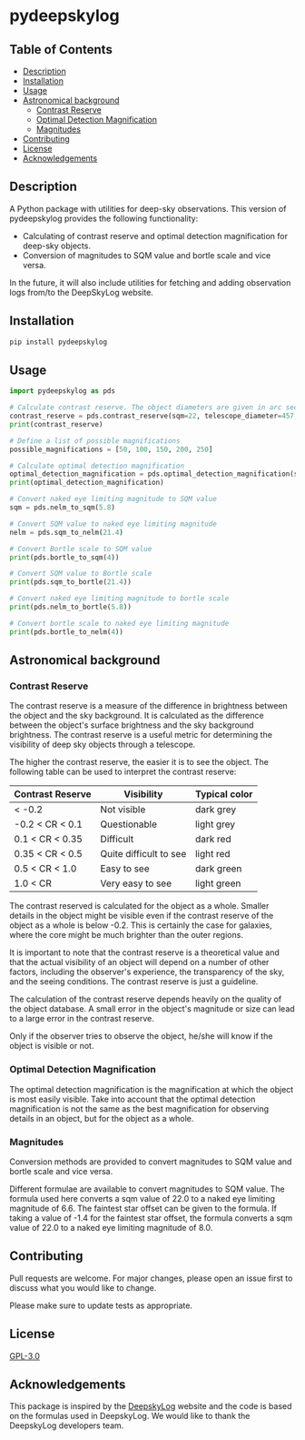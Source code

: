 # pydeepskylog

## Table of Contents

- [Description](#description)
- [Installation](#installation)
- [Usage](#usage)
- [Astronomical background](#astronomical-background)
  - [Contrast Reserve](#contrast-reserve)
  - [Optimal Detection Magnification](#optimal-detection-magnification)
  - [Magnitudes](#magnitudes)
- [Contributing](#contributing)
- [License](#license)
- [Acknowledgements](#acknowledgements)

## Description

A Python package with utilities for deep-sky observations.
This version of pydeepskylog provides the following functionality:

+ Calculating of contrast reserve and optimal detection magnification for deep-sky objects.
+ Conversion of magnitudes to SQM value and bortle scale and vice versa.

In the future, it will also include utilities for fetching and adding observation logs from/to the DeepSkyLog website.

## Installation

```bash
pip install pydeepskylog
```

## Usage

```python
import pydeepskylog as pds

# Calculate contrast reserve. The object diameters are given in arc seconds.
contrast_reserve = pds.contrast_reserve(sqm=22, telescope_diameter=457, magnification=118, magnitude=11, object_diameter1=600, object_diameter2=600)
print(contrast_reserve)

# Define a list of possible magnifications
possible_magnifications = [50, 100, 150, 200, 250]

# Calculate optimal detection magnification
optimal_detection_magnification = pds.optimal_detection_magnification(sqm=22, telescope_diameter=457, magnitude=11, object_diameter1=600, object_diameter2=600, magnifications=possible_magnifications)
print(optimal_detection_magnification)

# Convert naked eye limiting magnitude to SQM value
sqm = pds.nelm_to_sqm(5.8)

# Convert SQM value to naked eye limiting magnitude
nelm = pds.sqm_to_nelm(21.4)

# Convert Bortle scale to SQM value
print(pds.bortle_to_sqm(4))

# Convert SQM value to Bortle scale
print(pds.sqm_to_bortle(21.4))

# Convert naked eye limiting magnitude to bortle scale
print(pds.nelm_to_bortle(5.8))

# Convert bortle scale to naked eye limiting magnitude
print(pds.bortle_to_nelm(4))
```

## Astronomical background

### Contrast Reserve

The contrast reserve is a measure of the difference in brightness between the object and the sky background. It is calculated as the difference between the object's surface brightness and the sky background brightness. The contrast reserve is a useful metric for determining the visibility of deep sky objects through a telescope.

The higher the contrast reserve, the easier it is to see the object.  The following table can be used to interpret the contrast reserve:


| Contrast Reserve | Visibility             | Typical color |
| ---------------- | ---------------------- | ------------- |
| < -0.2           | Not visible            | dark grey     |
| -0.2 < CR < 0.1  | Questionable           | light grey    |
| 0.1 < CR < 0.35  | Difficult              | dark red      |
| 0.35 < CR < 0.5  | Quite difficult to see | light red     |
| 0.5 < CR < 1.0   | Easy to see            | dark green    |
| 1.0 < CR         | Very easy to see       | light green   |

The contrast reserved is calculated for the object as a whole.  Smaller details in the object might be visible even if the contrast reserve of the object as a whole is below -0.2.  This is certainly the case for galaxies, where the core might be much brighter than the outer regions.

It is important to note that the contrast reserve is a theoretical value and that the actual visibility of an object will depend on a number of other factors, including the observer's experience, the transparency of the sky, and the seeing conditions.  The contrast reserve is just a guideline.

The calculation of the contrast reserve depends heavily on the quality of the object database.  A small error in the object's magnitude or size can lead to a large error in the contrast reserve.

Only if the observer tries to observe the object, he/she will know if the object is visible or not.

### Optimal Detection Magnification

The optimal detection magnification is the magnification at which the object is most easily visible.
Take into account that the optimal detection magnification is not the same as the best magnification for observing details in an object, but for the object as a whole.

### Magnitudes

Conversion methods are provided to convert magnitudes to SQM value and bortle scale and vice versa.

Different formulae are available to convert magnitudes to SQM value.  The formula used here converts a sqm value of 22.0 to a naked eye limiting magnitude of 6.6.  The faintest star offset can be given to the formula.  If taking a value of -1.4 for the faintest star offset, the formula converts a sqm value of 22.0 to a naked eye limiting magnitude of 8.0.

## Contributing

Pull requests are welcome. For major changes, please open an issue first to discuss what you would like to change.

Please make sure to update tests as appropriate.

## License

[GPL-3.0](https://choosealicense.com/licenses/gpl-3.0/)

## Acknowledgements

This package is inspired by the [DeepskyLog](https://www.deepskylog.org/) website and the code is based on the formulas used in DeepskyLog.  We would like to thank the DeepskyLog developers team.
